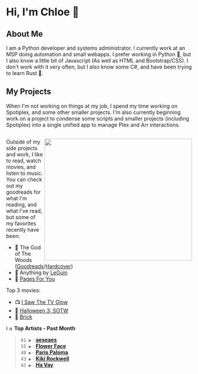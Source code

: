 # Hi, I'm Chloe 👋

## About Me

I am a Python developer and systems administrator. I currently work at an MSP doing automation and small webapps. I prefer working in Python 🐍, but I also know a little bit of Javascript (As well as HTML and Bootstrap/CSS). I don't work with it very often, but I also know some C#, and have been trying to learn Rust 🦀.

## My Projects

When I'm not working on things at my job, I spend my time working on Spotiplex, and some other smaller projects. I'm also currently beginning work on a project to condense some scripts and smaller projects (including Spotiplex) into a single unified app to manage Plex and Arr interactions.

##

<img align="right" width="400" height="330" src="https://spotify-recently-played-readme.vercel.app/api?user=1248359790">

Outside of my side projects and work, I like to read, watch movies, and listen to music. You can check out my goodreads for what I'm reading, and what I've read, but some of my favorites recently have been:

- 🌲 The God of The Woods ([Goodreads](https://www.goodreads.com/book/show/199698485-the-god-of-the-woods)/[Hardcover](https://hardcover.app/books/the-god-of-the-woods-a751dc55-af37-4ef4-a770-bacce531f656/editions/31503244))
- 🌌 Anything by [LeGuin](https://www.goodreads.com/author/show/874602.Ursula_K_Le_Guin)
- 📝 [Pages For You](https://www.goodreads.com/book/show/124854.Pages_for_You)

Top 3 movies:

- 📺 [I Saw The TV Glow](https://letterboxd.com/film/i-saw-the-tv-glow/)
- 🎃 [Halloween 3: SOTW](https://letterboxd.com/film/halloween-iii-season-of-the-witch/)
- 🧱 [Brick](https://letterboxd.com/film/brick/)

<!--START_LASTFM_ARTISTS:{"period": "1month", "rows": 5}-->
<a href="https://last.fm" target="_blank"><img src="https://user-images.githubusercontent.com/17434202/215290617-e793598d-d7c9-428f-9975-156db1ba89cc.svg" alt="Last.fm Logo" width="18" height="13"/></a> **Top Artists - Past Month**

> `61 ▶️` ∙ **[aeseaes](https://www.last.fm/music/aeseaes)**<br/>
> `55 ▶️` ∙ **[Flower Face](https://www.last.fm/music/Flower+Face)**<br/>
> `48 ▶️` ∙ **[Paris Paloma](https://www.last.fm/music/Paris+Paloma)**<br/>
> `43 ▶️` ∙ **[Kiki Rockwell](https://www.last.fm/music/Kiki+Rockwell)**<br/>
> `42 ▶️` ∙ **[Ha Vay](https://www.last.fm/music/Ha+Vay)**<br/>
<!--END_LASTFM_ARTISTS-->

